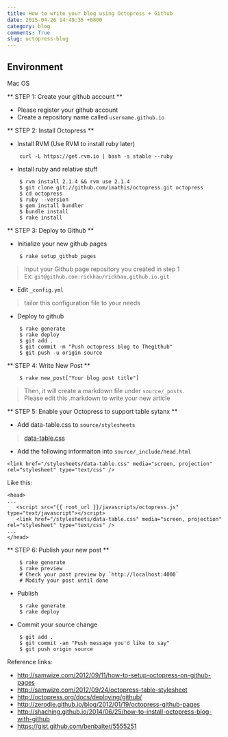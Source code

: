 ```yaml
---
title: How to write your blog using Octopress + Github
date: 2015-04-26 14:49:35 +0800
category: blog
comments: True
slug: octopress-blog
---
```


## Environment
Mac OS

** STEP 1: Create your github account **    
- Please register your github account    
- Create a repository name called `username.github.io`    

** STEP 2: Install Octopress **    
- Install RVM (Use RVM to install ruby later)     

```  
    curl -L https://get.rvm.io | bash -s stable --ruby
```

- Install ruby and relative stuff

```
    $ rvm install 2.1.4 && rvm use 2.1.4
    $ git clone git://github.com/imathis/octopress.git octopress
    $ cd octopress 
    $ ruby --version
    $ gem install bundler
    $ bundle install
    $ rake install
```
** STEP 3: Deploy to Github **
- Initialize your new github pages    

```
    $ rake setup_github_pages
```
> Input your Github page repository you created in step 1    
> Ex: `git@github.com:rickhau/rickhau.github.io.git`   

- Edit `_config.yml`
> tailor this configuration file to your needs

- Deploy to github   
```
    $ rake generate
    $ rake deploy
    $ git add .
    $ git commit -m "Push octopress blog to Thegithub"
    $ git push -u origin source
```
** STEP 4: Write New Post ** 

```
    $ rake new_post["Your blog post title"]
```
> Then, it will create a markdown file under `source/_posts`.  
> Please edit this .markdown to write your new article  
   
** STEP 5: Enable your Octopress to support table sytanx **

- Add data-table.css to `source/stylesheets`  

> [data-table.css](https://gist.githubusercontent.com/programus/1993032/raw/data-table.css)    

- Add the following informaiton into `source/_include/head.html`    

```
<link href="/stylesheets/data-table.css" media="screen, projection" rel="stylesheet" type="text/css" />
```
  
Like this:    
```
<head>
...
   <script src="{{ root_url }}/javascripts/octopress.js" type="text/javascript"></script>
   <link href="/stylesheets/data-table.css" media="screen, projection" rel="stylesheet" type="text/css" />
...
</head>     
```
** STEP 6: Publish your new post  **

```
    $ rake generate
    $ rake preview  
    # Check your post preview by `http://localhost:4000`
    # Modify your post until done
```

- Publish    
```   
    $ rake generate
    $ rake deploy
```

- Commit your source change
```
    $ git add .
    $ git commit -am "Push message you'd like to say"
    $ git push origin source
```


Reference links:    
- http://samwize.com/2012/09/11/how-to-setup-octopress-on-github-pages    
- http://samwize.com/2012/09/24/octopress-table-stylesheet    
- http://octopress.org/docs/deploying/github/    
- http://zerodie.github.io/blog/2012/01/19/octopress-github-pages    
- http://shaching.github.io/2014/06/25/how-to-install-octopress-blog-with-github    
- https://gist.github.com/benbalter/5555251
